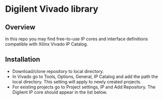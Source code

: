 Digilent Vivado library
==============

Overview
--------------
In this repo you may find free-to-use IP cores and interface definitions compatible with Xilinx Vivado IP Catalog.

Installation
--------------
- Download/clone repository to local directory. 
- In Vivado go to Tools, Options, General, IP Catalog and add the path the local directory. This setting will apply to newly created projects.
- For existing projects go to Project settings, IP and Add Repository. The Digilent IP core should appear in the list below.

